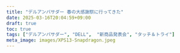 ```yaml
---
title: "デルアンバサダー 春の大感謝祭に行ってきた"
date: 2025-03-16T20:04:59+09:00
draft: true
toc: true
tags: ["デルアンバサダー", "DELL",  "新商品発表会", "タッチ＆トライ"]
meta_image: images/XPS13-Snapdragon.jpeg
---
```

